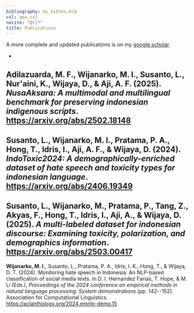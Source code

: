 ```yaml
---
bibliography: my_bibtex.bib
csl: apa.csl
nocite: "@\\*"
title: Publications
---
```


A more complete and updated publications is on my [google
scholar](https://scholar.google.com/citations?user=dVNAi4QAAAAJ&hl=en).

- 
Adilazuarda, M. F., **Wijanarko, M. I.**, Susanto, L., Nur'aini, K., Wijaya,
D., & Aji, A. F. (2025). *NusaAksara: A multimodal and multilingual
benchmark for preserving indonesian indigenous scripts*. <https://arxiv.org/abs/2502.18148>
- 
Susanto, L., **Wijanarko, M. I.**, Pratama, P. A., Hong, T., Idris, I., Aji,
A. F., & Wijaya, D. (2024). *IndoToxic2024: A demographically-enriched
dataset of hate speech and toxicity types for indonesian language*. <https://arxiv.org/abs/2406.19349>
- 
Susanto, L., **Wijanarko, M.**, Pratama, P., Tang, Z., Akyas, F., Hong, T.,
Idris, I., Aji, A., & Wijaya, D. (2025). *A multi-labeled dataset for
indonesian discourse: Examining toxicity, polarization, and demographics
information*. <https://arxiv.org/abs/2503.00417>
- 
**Wijanarko, M. I.**, Susanto, L., Pratama, P. A., Idris, I. K., Hong, T., &
Wijaya, D. T. (2024). Monitoring hate speech in Indonesia: An NLP-based
classification of social media texts. In D. I. Hernandez Farias, T.
Hope, & M. Li (Eds.), *Proceedings of the 2024 conference on empirical
methods in natural language processing: System demonstrations* (pp.
142--152). Association for Computational Linguistics.
<https://aclanthology.org/2024.emnlp-demo.15>
